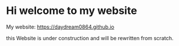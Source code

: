 # Hi welcome to my website

My website: https://daydream0864.github.io

this Website is under construction and will be rewritten from scratch.
